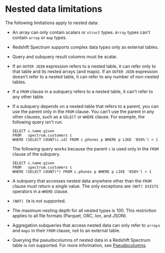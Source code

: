 # Nested data limitations<a name="nested-data-restrictions"></a>

The following limitations apply to nested data:
+ An array can only contain scalars or `struct` types\. `Array` types can't contain `array` or `map` types\.
+ Redshift Spectrum supports complex data types only as external tables\.
+ Query and subquery result columns must be scalar\. 
+ If an `OUTER JOIN` expression refers to a nested table, it can refer only to that table and its nested arrays \(and maps\)\. If an `OUTER JOIN` expression doesn't refer to a nested table, it can refer to any number of non\-nested tables\.
+ If a `FROM` clause in a subquery refers to a nested table, it can't refer to any other table\.
+ If a subquery depends on a nested table that refers to a parent, you can use the parent only in the `FROM` clause\. You can't use the parent in any other clauses, such as a `SELECT` or `WHERE` clause\. For example, the following query isn't run\. 

  ```
  SELECT c.name.given 
  FROM   spectrum.customers c 
  WHERE (SELECT COUNT(c.id) FROM c.phones p WHERE p LIKE '858%') > 1
  ```

  The following query works because the parent `c` is used only in the `FROM` clause of the subquery\.

  ```
  SELECT c.name.given 
  FROM   spectrum.customers c 
  WHERE (SELECT COUNT(*) FROM c.phones p WHERE p LIKE '858%') > 1
  ```
+ A subquery that accesses nested data anywhere other than the `FROM` clause must return a single value\. The only exceptions are `(NOT) EXISTS` operators in a `WHERE` clause\.
+ `(NOT) IN` is not supported\.
+ The maximum nesting depth for all nested types is 100\. This restriction applies to all file formats \(Parquet, ORC, Ion, and JSON\)\.
+ Aggregation subqueries that access nested data can only refer to `arrays` and `maps` in their `FROM` clause, not to an external table\. 
+ Querying the pseudocolumns of nested data in a Redshift Spectrum table is not supported\. For more information, see [Pseudocolumns](c-spectrum-external-tables.md#c-spectrum-external-tables-pseudocolumns)\. 